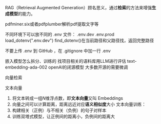 
RAG（Retrieval Augmented Generation）顾名思义，通过**检索**的方法来增强**生成模型**的能力。

pdfminer.six或者pdfplumber解析pdf提取文字等

不同环境下可以放不同的 .env 文件：
.env.dev
.env.prod
load_dotenv(".env.dev")
find_dotenv()在当前路径和父路径找，返回完整路径

不要上传 .env 到 GitHub ，在 .gitignore 中加一行 .env

嵌入模型怎么拆分、训练的
找项目相关的语料库用LLM进行评估
text-embedding-ada-002 openAI的闭源模型
大多数开源的需要微调

向量检索

文本向量
1. 将文本转成一组*N*维浮点数，即**文本向量**又叫 Embeddings
2. 向量之间可以计算距离，距离远近对应**语义相似度**大小
文本向量训练：
3. 构建相关（正例）与不相关（负例）的句子对样本
4. 训练双塔式模型，让正例间的距离小，负例间的距离大